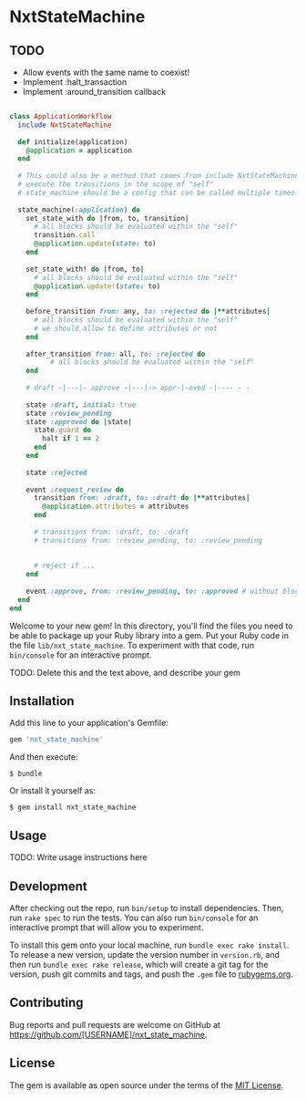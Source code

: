 # NxtStateMachine

## TODO

- Allow events with the same name to coexist!
- Implement :halt_transaction
- Implement :around_transition callback

```ruby

class ApplicationWorkflow
  include NxtStateMachine
  
  def initialize(application)
    @application = application
  end
  
  # This could also be a method that comes from include NxtStateMachine and then captures "self" in order to
  # execute the transitions in the scope of "self"  
  # state_machine should be a config that can be called multiple times like in pipeline!
  
  state_machine(:application) do
    set_state_with do |from, to, transition| 
      # all blocks should be evaluated within the "self"
      transition.call
      @application.update(state: to)
    end
    
    set_state_with! do |from, to| 
      # all blocks should be evaluated within the "self"
      @application.update!(state: to)
    end
    
    before_transition from: any, to: :rejected do |**attributes|
      # all blocks should be evaluated within the "self"
      # we should allow to define attributes or not
    end
    
    after_transition from: all, to: :rejected do
          # all blocks should be evaluated within the "self"
    end
    
    # draft -|---|- approve -|---|-> appr-|-oved -|---- - -
  
    state :draft, initial: true
    state :review_pending
    state :approved do |state|
      state.guard do
        halt if 1 == 2  
      end
    end
    
    state :rejected
    
    event :request_review do
      transition from: :draft, to: :draft do |**attributes|
        @application.attributes = attributes  
      end
    
      # transitions from: :draft, to: :draft
      # transitions from: :review_pending, to: :review_pending
    
      
      # reject if ...
    end
    
    event :approve, from: :review_pending, to: :approved # without block just updates the state
  end
end

```

Welcome to your new gem! In this directory, you'll find the files you need to be able to package up your Ruby library into a gem. Put your Ruby code in the file `lib/nxt_state_machine`. To experiment with that code, run `bin/console` for an interactive prompt.

TODO: Delete this and the text above, and describe your gem

## Installation

Add this line to your application's Gemfile:

```ruby
gem 'nxt_state_machine'
```

And then execute:

    $ bundle

Or install it yourself as:

    $ gem install nxt_state_machine

## Usage

TODO: Write usage instructions here

## Development

After checking out the repo, run `bin/setup` to install dependencies. Then, run `rake spec` to run the tests. You can also run `bin/console` for an interactive prompt that will allow you to experiment.

To install this gem onto your local machine, run `bundle exec rake install`. To release a new version, update the version number in `version.rb`, and then run `bundle exec rake release`, which will create a git tag for the version, push git commits and tags, and push the `.gem` file to [rubygems.org](https://rubygems.org).

## Contributing

Bug reports and pull requests are welcome on GitHub at https://github.com/[USERNAME]/nxt_state_machine.

## License

The gem is available as open source under the terms of the [MIT License](https://opensource.org/licenses/MIT).
